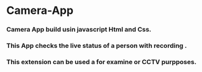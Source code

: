 # Camera-App 
### Camera App build usin javascript Html and Css.
### This App checks the live status of a person with recording .
### This extension can be used a for examine or CCTV purpposes.
